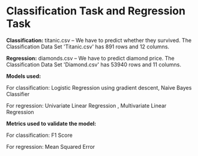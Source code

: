 
<h1> Classification Task and Regression Task </h1>


**Classification:** titanic.csv – We have to predict whether they survived. 
The Classification Data Set 'Titanic.csv' has 891 rows and 12 columns. 

**Regression:** diamonds.csv – We have to predict diamond price.
The Classification Data Set 'Diamond.csv' has 53940 rows and 11 columns. 

**Models used:**

For classification: Logistic Regression using gradient descent, Naive Bayes Classifier

For regression: Univariate Linear Regression , Multivariate Linear Regression

**Metrics used to validate the model:**

For classification: F1 Score

For regression: Mean Squared Error
